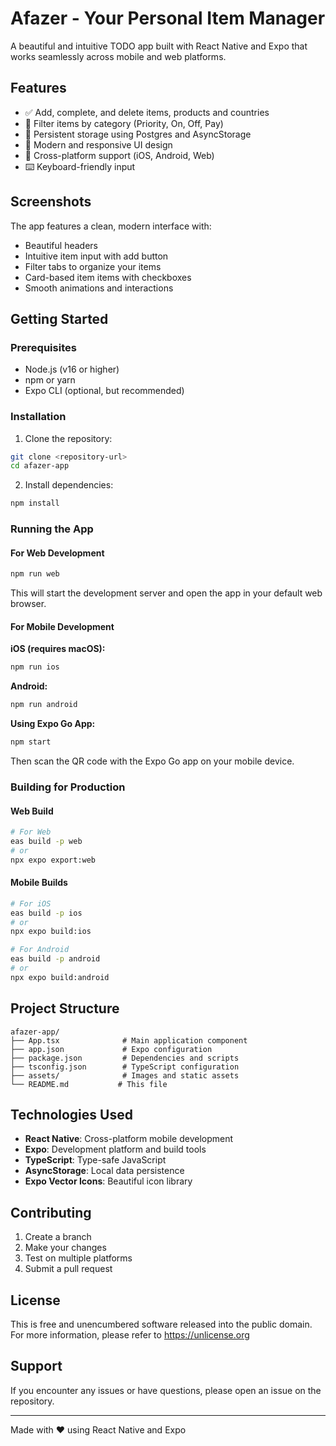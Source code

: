 # Afazer - Your Personal Item Manager

A beautiful and intuitive TODO app built with React Native and Expo that works seamlessly across mobile and web platforms.

## Features

- ✅ Add, complete, and delete items, products and countries
- 🔄 Filter items by category (Priority, On, Off, Pay)
- 💾 Persistent storage using Postgres and AsyncStorage
- 🎨 Modern and responsive UI design
- 📱 Cross-platform support (iOS, Android, Web)
- ⌨️ Keyboard-friendly input

## Screenshots

The app features a clean, modern interface with:
- Beautiful headers
- Intuitive item input with add button
- Filter tabs to organize your items
- Card-based item items with checkboxes
- Smooth animations and interactions

## Getting Started

### Prerequisites

- Node.js (v16 or higher)
- npm or yarn
- Expo CLI (optional, but recommended)

### Installation

1. Clone the repository:
```bash
git clone <repository-url>
cd afazer-app
```

2. Install dependencies:
```bash
npm install
```

### Running the App

#### For Web Development
```bash
npm run web
```
This will start the development server and open the app in your default web browser.

#### For Mobile Development

**iOS (requires macOS):**
```bash
npm run ios
```

**Android:**
```bash
npm run android
```

**Using Expo Go App:**
```bash
npm start
```
Then scan the QR code with the Expo Go app on your mobile device.

### Building for Production

#### Web Build
```bash
# For Web
eas build -p web
# or
npx expo export:web
```

#### Mobile Builds
```bash
# For iOS
eas build -p ios
# or
npx expo build:ios

# For Android
eas build -p android
# or
npx expo build:android
```

## Project Structure

```
afazer-app/
├── App.tsx              # Main application component
├── app.json             # Expo configuration
├── package.json         # Dependencies and scripts
├── tsconfig.json        # TypeScript configuration
├── assets/              # Images and static assets
└── README.md           # This file
```

## Technologies Used

- **React Native**: Cross-platform mobile development
- **Expo**: Development platform and build tools
- **TypeScript**: Type-safe JavaScript
- **AsyncStorage**: Local data persistence
- **Expo Vector Icons**: Beautiful icon library

## Contributing

1. Create a branch
1. Make your changes
3. Test on multiple platforms
4. Submit a pull request

## License

This is free and unencumbered software released into the public domain. For more information, please refer to <https://unlicense.org>

## Support

If you encounter any issues or have questions, please open an issue on the repository.

---

Made with ❤️ using React Native and Expo 